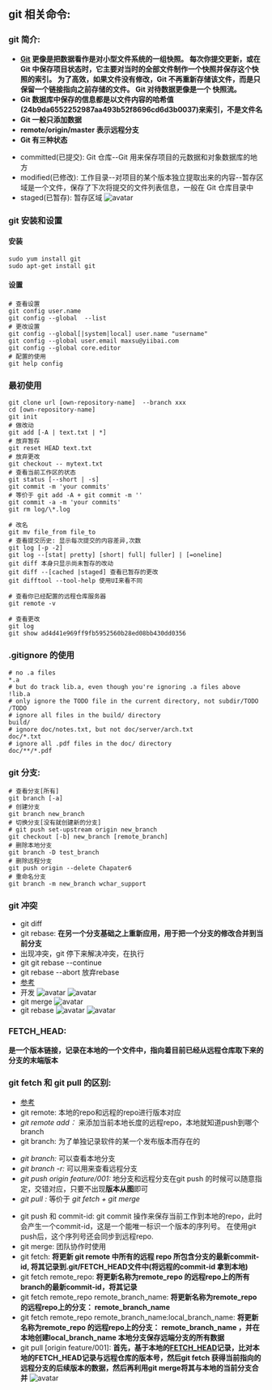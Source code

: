 ## git 相关命令:
 ### git 简介:
  * **[Git](https://www.yiibai.com/git/getting-started-git-basics.html) 更像是把数据看作是对小型文件系统的一组快照。 每次你提交更新，或在 Git 中保存项目状态时，它主要对当时的全部文件制作一个快照并保存这个快照的索引。 为了高效，如果文件没有修改，Git 不再重新存储该文件，而是只保留一个链接指向之前存储的文件。 Git 对待数据更像是一个 快照流。**
  * **Git 数据库中保存的信息都是以文件内容的哈希值(24b9da6552252987aa493b52f8696cd6d3b0037)来索引，不是文件名**
  * **Git 一般只添加数据**
  * **remote/origin/master 表示远程分支**
  * **Git 有三种状态**
   + committed(已提交): Git 仓库--Git 用来保存项目的元数据和对象数据库的地方
   + modified(已修改): 工作目录--对项目的某个版本独立提取出来的内容--暂存区域是一个文件，保存了下次将提交的文件列表信息，一般在 Git 仓库目录中
   + staged(已暂存): 暂存区域
  ![avatar](http://www.yiibai.com/uploads/images/201707/0607/744160702_48164.png)
 ### git 安装和设置
  #### 安装
  ```shell
  sudo yum install git
  sudo apt-get install git
  ```
  #### 设置
   ```shell
   # 查看设置
   git config user.name
   git config --global  --list
   # 更改设置
   git config --global[|system|local] user.name "username"
   git config --global user.email maxsu@yiibai.com
   git config --global core.editor
   # 配置的使用
   git help config
   ```

 ### 最初使用
  ```shell
  git clone url [own-repository-name]  --branch xxx
  cd [own-repository-name]
  git init
  # 做改动
  git add [-A | text.txt | *]
  # 放弃暂存
  git reset HEAD text.txt
  # 放弃更改
  git checkout -- mytext.txt
  # 查看当前工作区的状态
  git status [--short | -s]
  git commit -m 'your commits'
  # 等价于 git add -A + git commit -m ''
  git commit -a -m 'your commits'
  git rm log/\*.log

  # 改名
  git mv file_from file_to
  # 查看提交历史: 显示每次提交的内容差异,次数
  git log [-p -2]
  git log --[stat| pretty] [short| full| fuller] | [=oneline]
  git diff 本身只显示尚未暂存的改动
  git diff --[cached |staged] 查看已暂存的更改
  git difftool --tool-help 使用UI来看不同

  # 查看你已经配置的远程仓库服务器
  git remote -v

 # 查看更改
 git log
 git show ad4d41e969ff9fb5952560b28ed08bb430dd0356
  ```
 ### .gitignore 的使用
  ```shell
  # no .a files
  *.a
  # but do track lib.a, even though you're ignoring .a files above
  !lib.a
  # only ignore the TODO file in the current directory, not subdir/TODO
  /TODO
  # ignore all files in the build/ directory
  build/
  # ignore doc/notes.txt, but not doc/server/arch.txt
  doc/*.txt
  # ignore all .pdf files in the doc/ directory
  doc/**/*.pdf
  ```

 ### git 分支:
  ```shell
  # 查看分支[所有]
  git branch [-a]
  # 创建分支
  git branch new_branch
  # 切换分支[没有就创建新的分支]
  # git push set-upstream origin new_branch
  git checkout [-b] new_branch [remote_branch]
  # 删除本地分支
  git branch -D test_branch
  # 删除远程分支
  git push origin --delete Chapater6
  # 重命名分支
  git branch -m new_branch wchar_support
  ```
 ### git 冲突
  * git diff
  * git rebase: **在另一个分支基础之上重新应用，用于把一个分支的修改合并到当前分支**
  * 出现冲突，git 停下来解决冲突，在执行
  * git git rebase --continue
  * git rebase --abort 放弃rebase
  * [参考](https://www.yiibai.com/git/git_rebase.html)
  * 开发
  ![avatar](http://www.yiibai.com/uploads/images/201707/1307/842100748_44775.png)
  ![avatar](http://www.yiibai.com/uploads/images/201707/1307/810100749_17109.png)
  * git merge
  ![avatar](http://www.yiibai.com/uploads/images/201707/1307/350100750_71786.png)
  * git rebase
   ![avatar](http://www.yiibai.com/uploads/images/201707/1307/845100751_76810.png)
   ![avatar](http://www.yiibai.com/uploads/images/201707/1307/645100753_82870.png)

 ### FETCH_HEAD:
  **是一个版本链接，记录在本地的一个文件中，指向着目前已经从远程仓库取下来的分支的末端版本**
 ### git fetch 和 git pull 的区别:
  * [参考](https://www.cnblogs.com/ToDoToTry/p/4095626.html)
  * git remote: 本地的repo和远程的repo进行版本对应
   * *git remote add：*  来添加当前本地长度的远程repo，本地就知道push到哪个branch
  * git branch: 为了单独记录软件的某一个发布版本而存在的
   - *git branch:*  可以查看本地分支
   - *git branch -r:*  可以用来查看远程分支
   - *git push origin feature/001:* 地分支和远程分支在git push 的时候可以随意指定，交错对应，只要不出现**版本从图**即可
   - *git pull :*  等价于 *git fetch + git merge*
  * git push 和 commit-id: git commit 操作来保存当前工作到本地的repo，此时会产生一个commit-id，这是一个能唯一标识一个版本的序列号。 在使用git push后，这个序列号还会同步到远程repo.
  * git merge: 团队协作时使用
  * git fetch: **将更新 git remote 中所有的远程 repo 所包含分支的最新commit-id, 将其记录到.git/FETCH_HEAD文件中(将远程的commit-id 拿到本地)**
  * git fetch remote_repo: **将更新名称为remote_repo 的远程repo上的所有branch的最新commit-id，将其记录**
  * git fetch remote_repo remote_branch_name: **将更新名称为remote_repo 的远程repo上的分支： remote_branch_name**
  * git fetch remote_repo remote_branch_name:local_branch_name: **将更新名称为remote_repo 的远程repo上的分支： remote_branch_name ，并在本地创建local_branch_name 本地分支保存远端分支的所有数据**
  * git pull [origin feature/001]: **首先，基于本地的[FETCH_HEAD](#FETCH_HEAD)记录，比对本地的FETCH_HEAD记录与远程仓库的版本号，然后git fetch 获得当前指向的远程分支的后续版本的数据，然后再利用git merge将其与本地的当前分支合并**
  ![avatar](https://www.yiibai.com/uploads/allimg/140613/0A025G34-0.jpg)